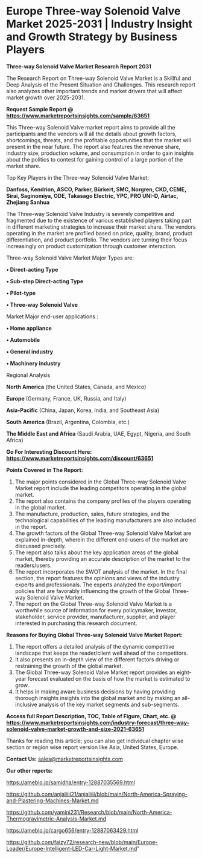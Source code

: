 # Europe Three-way Solenoid Valve Market 2025-2031 | Industry Insight and Growth Strategy by Business Players

<strong>Three-way Solenoid Valve Market Research Report 2031</strong>

The Research Report on Three-way Solenoid Valve Market is a Skillful and Deep Analysis of the Present Situation and Challenges. This research report also analyzes other important trends and market drivers that will affect market growth over 2025-2031.

<strong>Request Sample Report @ <a href=https://www.marketreportsinsights.com/sample/63651>https://www.marketreportsinsights.com/sample/63651</a></strong>

This Three-way Solenoid Valve market report aims to provide all the participants and the vendors will all the details about growth factors, shortcomings, threats, and the profitable opportunities that the market will present in the near future. The report also features the revenue share, industry size, production volume, and consumption in order to gain insights about the politics to contest for gaining control of a large portion of the market share.

Top Key Players in the Three-way Solenoid Valve Market:

<strong>Danfoss, Kendrion, ASCO, Parker, Bürkert, SMC, Norgren, CKD, CEME, Sirai, Saginomiya, ODE, Takasago Electric, YPC, PRO UNI-D, Airtac, Zhejiang Sanhua</strong>

The Three-way Solenoid Valve Industry is severely competitive and fragmented due to the existence of various established players taking part in different marketing strategies to increase their market share. The vendors operating in the market are profiled based on price, quality, brand, product differentiation, and product portfolio. The vendors are turning their focus increasingly on product customization through customer interaction.

Three-way Solenoid Valve Market Major Types are:

<strong>• Direct-acting Type

• Sub-step Direct-acting Type

• Pilot-type

• Three-way Solenoid Valve</strong>

Market Major end-user applications :

<strong>• Home appliance

• Automobile

• General industry

• Machinery industry</strong>

Regional Analysis

</u><strong><b>North America</b></strong> (the United States, Canada, and Mexico)

<strong><b>Europe </b></strong>(Germany, France, UK, Russia, and Italy)

<strong><b>Asia-Pacific</b></strong> (China, Japan, Korea, India, and Southeast Asia)

<strong><b>South America</b></strong> (Brazil, Argentina, Colombia, etc.)

<strong><b>The Middle East and Africa</b></strong> (Saudi Arabia, UAE, Egypt, Nigeria, and South Africa)

<strong>Go For Interesting Discount Here: <a href=https://www.marketreportsinsights.com/discount/63651>https://www.marketreportsinsights.com/discount/63651</a></strong>

<strong>Points Covered in The Report:</strong>
<ol>
  <li>The major points considered in the Global Three-way Solenoid Valve Market report include the leading competitors operating in the global market.</li>
  <li>The report also contains the company profiles of the players operating in the global market.</li>
  <li>The manufacture, production, sales, future strategies, and the technological capabilities of the leading manufacturers are also included in the report.</li>
  <li>The growth factors of the Global Three-way Solenoid Valve Market are explained in-depth, wherein the different end-users of the market are discussed precisely.</li>
  <li>The report also talks about the key application areas of the global market, thereby providing an accurate description of the market to the readers/users.</li>
  <li>The report incorporates the SWOT analysis of the market. In the final section, the report features the opinions and views of the industry experts and professionals. The experts analyzed the export/import policies that are favorably influencing the growth of the Global Three-way Solenoid Valve Market.</li>
  <li>The report on the Global Three-way Solenoid Valve Market is a worthwhile source of information for every policymaker, investor, stakeholder, service provider, manufacturer, supplier, and player interested in purchasing this research document.</li>
</ol>
<strong>Reasons for Buying Global Three-way Solenoid Valve Market Report:</strong>

<ol>
  <li>The report offers a detailed analysis of the dynamic competitive landscape that keeps the reader/client well ahead of the competitors.</li>
  <li>It also presents an in-depth view of the different factors driving or restraining the growth of the global market.</li>
  <li>The Global Three-way Solenoid Valve Market report provides an eight-year forecast evaluated on the basis of how the market is estimated to grow.</li>
  <li>It helps in making aware business decisions by having providing thorough insights insights into the global market and by making an all-inclusive analysis of the key market segments and sub-segments.</li>
</ol>
<strong>Access full Report Description, TOC, Table of Figure, Chart, etc. @ <a href=https://www.marketreportsinsights.com/industry-forecast/three-way-solenoid-valve-market-growth-and-size-2021-63651>https://www.marketreportsinsights.com/industry-forecast/three-way-solenoid-valve-market-growth-and-size-2021-63651</a></strong>


Thanks for reading this article; you can also get individual chapter wise section or region wise report version like Asia, United States, Europe.

<strong>Contact Us:</strong>
sales@marketreportsinsights.com

<strong>Our other reports:</strong>

<a href=https://ameblo.jp/samidha/entry-12887035569.html>https://ameblo.jp/samidha/entry-12887035569.html</a>

<a href=https://github.com/anjaliiii21/anjaliiii/blob/main/North-America-Spraying-and-Plastering-Machines-Market.md>https://github.com/anjaliiii21/anjaliiii/blob/main/North-America-Spraying-and-Plastering-Machines-Market.md</a>

<a href=https://github.com/yamini231/Research/blob/main/North-America-Thermogravimetric-Analysis-Market.md>https://github.com/yamini231/Research/blob/main/North-America-Thermogravimetric-Analysis-Market.md</a>

<a href=https://ameblo.jp/cargo656/entry-12887063429.html>https://ameblo.jp/cargo656/entry-12887063429.html</a>

<a href=https://github.com/faizy72/research-new/blob/main/Europe-Loader/Europe-Intelligent-LED-Car-Light-Market.md>https://github.com/faizy72/research-new/blob/main/Europe-Loader/Europe-Intelligent-LED-Car-Light-Market.md</a>"
